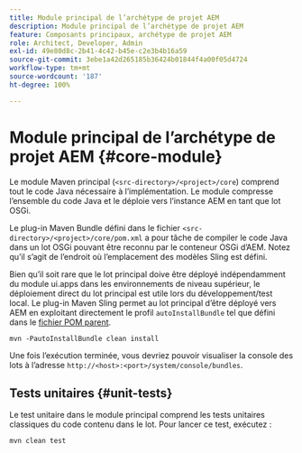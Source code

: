```yaml
---
title: Module principal de l’archétype de projet AEM
description: Module principal de l’archétype de projet AEM
feature: Composants principaux, archétype de projet AEM
role: Architect, Developer, Admin
exl-id: 49e80d8c-2b41-4c42-b45e-c2e3b4b16a59
source-git-commit: 3ebe1a42d265185b36424b01844f4a00f05d4724
workflow-type: tm+mt
source-wordcount: '187'
ht-degree: 100%

---
```


# Module principal de l’archétype de projet AEM {#core-module}

Le module Maven principal (`<src-directory>/<project>/core`) comprend tout le code Java nécessaire à l’implémentation. Le module compresse l’ensemble du code Java et le déploie vers l’instance AEM en tant que lot OSGi.

Le plug-in Maven Bundle défini dans le fichier `<src-directory>/<project>/core/pom.xml` a pour tâche de compiler le code Java dans un lot OSGi pouvant être reconnu par le conteneur OSGi d’AEM. Notez qu’il s’agit de l’endroit où l’emplacement des modèles Sling est défini.

Bien qu’il soit rare que le lot principal doive être déployé indépendamment du module ui.apps dans les environnements de niveau supérieur, le déploiement direct du lot principal est utile lors du développement/test local. Le plug-in Maven Sling permet au lot principal d’être déployé vers AEM en exploitant directement le profil `autoInstallBundle` tel que défini dans le [fichier POM parent](/help/developing/archetype/using.md#parent-pom).

```shell
mvn -PautoInstallBundle clean install
```

Une fois l’exécution terminée, vous devriez pouvoir visualiser la console des lots à l’adresse `http://<host>:<port>/system/console/bundles`.

## Tests unitaires  {#unit-tests}

Le test unitaire dans le module principal comprend les tests unitaires classiques du code contenu dans le lot. Pour lancer ce test, exécutez :

```shell
mvn clean test
```
